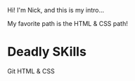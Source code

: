 Hi! I'm Nick, and this is my intro...

My favorite path is the HTML & CSS path!

Deadly SKills
=============

Git
HTML & CSS


